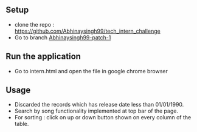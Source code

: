 
## Setup
* clone the repo : https://github.com/Abhinaysingh99/tech_intern_challenge
* Go to branch [Abhinaysingh99-patch-1](https://github.com/Abhinaysingh99/tech_intern_challenge/tree/Abhinaysingh99-patch-1)
## Run the application
* Go to intern.html and open the file in google chrome browser

## Usage
* Discarded the records which has release date less than 01/01/1990.
* Search by song functionality implemented at top bar of the page.
* For sorting : click on up or down button shown on every column of the table.
